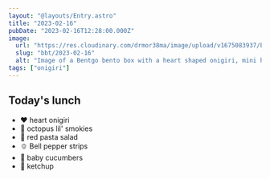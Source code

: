 ```yaml
---
layout: "@layouts/Entry.astro"
title: "2023-02-16"
pubDate: "2023-02-16T12:28:00.000Z"
image:
  url: "https://res.cloudinary.com/drmor38ma/image/upload/v1675083937/bbt/2023-02-16.jpg"
  slug: "bbt/2023-02-16"
  alt: "Image of a Bentgo bento box with a heart shaped onigiri, mini hot dogs cut into octopuses, bell pepper cut into strips, pasta salad, sliced baby cucumbers and ketchup in the center."
tags: ["onigiri"]
---
```


## Today's lunch

- ❤️ heart onigiri
- 🐙 octopus lil' smokies
- 🍝 red pasta salad
- 🫑 Bell pepper strips
- 🥒 baby cucumbers
- 🥫 ketchup
